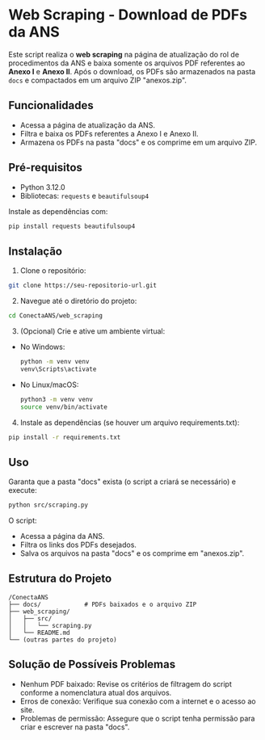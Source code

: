 # Web Scraping - Download de PDFs da ANS

Este script realiza o **web scraping** na página de atualização do rol de procedimentos da ANS e baixa somente os arquivos PDF referentes ao **Anexo I** e **Anexo II**. Após o download, os PDFs são armazenados na pasta `docs` e compactados em um arquivo ZIP "anexos.zip".

## Funcionalidades

- Acessa a página de atualização da ANS.
- Filtra e baixa os PDFs referentes a Anexo I e Anexo II.
- Armazena os PDFs na pasta "docs" e os comprime em um arquivo ZIP.

## Pré-requisitos

- Python 3.12.0
- Bibliotecas: `requests` e `beautifulsoup4`

Instale as dependências com:

```bash
pip install requests beautifulsoup4
```

## Instalação

1. Clone o repositório:

```bash
git clone https://seu-repositorio-url.git
```

2. Navegue até o diretório do projeto:

```bash
cd ConectaANS/web_scraping
```

3. (Opcional) Crie e ative um ambiente virtual:

- No Windows:

    ```bash
    python -m venv venv
    venv\Scripts\activate
    ```

- No Linux/macOS:

    ```bash
    python3 -m venv venv
    source venv/bin/activate
    ```

4. Instale as dependências (se houver um arquivo requirements.txt):

```bash
pip install -r requirements.txt
```

## Uso

Garanta que a pasta "docs" exista (o script a criará se necessário) e execute:

```bash
python src/scraping.py
```

O script:
- Acessa a página da ANS.
- Filtra os links dos PDFs desejados.
- Salva os arquivos na pasta "docs" e os comprime em "anexos.zip".

## Estrutura do Projeto

```
/ConectaANS
├── docs/            # PDFs baixados e o arquivo ZIP
├── web_scraping/
│   ├── src/
│   │   └── scraping.py
│   └── README.md
└── (outras partes do projeto)
```

## Solução de Possíveis Problemas

- Nenhum PDF baixado: Revise os critérios de filtragem do script conforme a nomenclatura atual dos arquivos.
- Erros de conexão: Verifique sua conexão com a internet e o acesso ao site.
- Problemas de permissão: Assegure que o script tenha permissão para criar e escrever na pasta "docs".